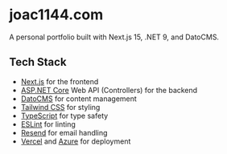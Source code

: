 # joac1144.com

A personal portfolio built with Next.js 15, .NET 9, and DatoCMS.

## Tech Stack

- [Next.js](https://nextjs.org/) for the frontend
- [ASP.NET Core](https://dotnet.microsoft.com/en-us/apps/aspnet) Web API (Controllers) for the backend
- [DatoCMS](https://www.datocms.com/) for content management
- [Tailwind CSS](https://tailwindcss.com/) for styling
- [TypeScript](https://www.typescriptlang.org/) for type safety
- [ESLint](https://eslint.org/) for linting
- [Resend](https://resend.com/) for email handling
- [Vercel](https://vercel.com/) and [Azure](https://azure.microsoft.com/en-us/) for deployment
